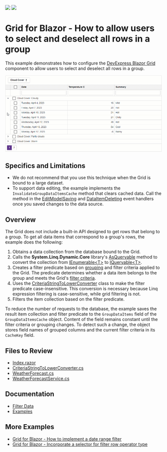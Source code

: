<!-- default badges list -->
[![](https://img.shields.io/badge/Open_in_DevExpress_Support_Center-FF7200?style=flat-square&logo=DevExpress&logoColor=white)](https://supportcenter.devexpress.com/ticket/details/T1159694)
[![](https://img.shields.io/badge/📖_How_to_use_DevExpress_Examples-e9f6fc?style=flat-square)](https://docs.devexpress.com/GeneralInformation/403183)
<!-- default badges end -->
# Grid for Blazor - How to allow users to select and deselect all rows in a group

This example demonstrates how to configure the [DevExpress Blazor Grid](https://docs.devexpress.com/Blazor/403143/grid) component to allow users to select and deselect all rows in a group.

![Select and Deselect Rows in a Group](select-deselect-rows.gif)

## Specifics and Limitations


* We do not recommend that you use this technique when the Grid is bound to a large dataset.
* To support data editing, the example implements the `InvalidateGroupDataItemsCache` method that clears cached data. Call the method in the [EditModelSaving](https://docs.devexpress.com/Blazor/DevExpress.Blazor.DxGrid.EditModelSaving) and [DataItemDeleting](https://docs.devexpress.com/Blazor/DevExpress.Blazor.DxGrid.DataItemDeleting) event handlers once you saved changes to the data source.

## Overview

The Grid does not include a built-in API designed to get rows that belong to a group. To get all data items that correspond to a group's rows, the example does the following:

1. Obtains a data collection from the database bound to the Grid.
2. Calls the **System.Linq.Dynamic.Core** library's [AsQueryable](https://learn.microsoft.com/en-us/dotnet/api/system.linq.queryable.asqueryable?view=net-8.0#system-linq-queryable-asqueryable-1(system-collections-generic-ienumerable((-0)))) method to convert the collection from [IEnumerable\<T\>](https://learn.microsoft.com/en-us/dotnet/api/system.collections.generic.ienumerable-1?view=net-7.0) to [IQueryable\<T\>](https://learn.microsoft.com/en-us/dotnet/api/system.linq.iqueryable-1?view=net-8.0).
3. Creates a filter predicate based on [grouping](https://docs.devexpress.com/Blazor/403143/grid#group-data) and filter criteria applied to the Grid. The predicate determines whether a data item belongs to the group and meets the Grid's [filter criteria](https://docs.devexpress.com/Blazor/DevExpress.Blazor.DxGrid.GetFilterCriteria).
4. Uses the [CriteriaStringToLowerConverter](./CS/Data/CriteriaStringToLowerConverter.cs) class to make the filter predicate case-insensitive. This conversion is necessary because Linq expression filtering is case-sensitive, while grid filtering is not.
5. Filters the item collection based on the filter predicate. 

To reduce the number of requests to the database, the example saves the result item collection and filter predicate to the `GroupDataItems` field of the `GroupDataItemsCache` object. Content of the field remains constant until the filter criteria or grouping changes. To detect such a change, the object stores field names of grouped columns and the current filter criteria in its `CacheKey` field.

## Files to Review

- [Index.razor](./CS/Pages/Index.razor)
- [CriteriaStringToLowerConverter.cs](./CS/Data/CriteriaStringToLowerConverter.cs)
- [WeatherForecast.cs](/.CS/Data/WeatherForecast.cs)
- [WeatherForecastService.cs](/.CS/Data/WeatherForecastService.cs)

## Documentation

- [Filter Data](https://docs.devexpress.com/Blazor/404326/grid/filter-data/filter-data)
- [Examples](https://docs.devexpress.com/Blazor/404035/grid/examples)

## More Examples

- [Grid for Blazor - How to implement a date range filter](https://github.com/DevExpress-Examples/blazor-dxgrid-date-range-filter)
- [Grid for Blazor - Incorporate a selector for filter row operator type](https://github.com/DevExpress-Examples/blazor-dxgrid-filter-operator-selector)
